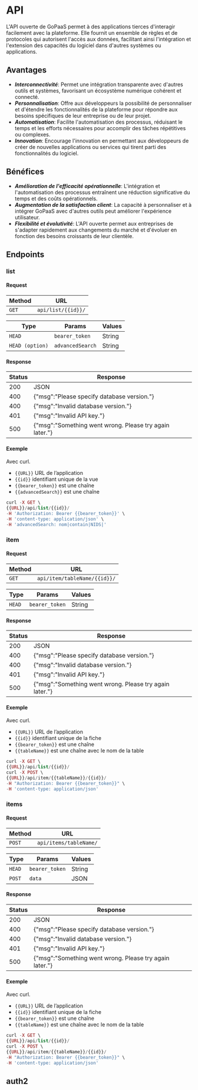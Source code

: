 # API
L'API ouverte de GoPaaS permet à des applications tierces d'interagir facilement avec la plateforme. Elle fournit un ensemble de règles et de protocoles qui autorisent l'accès aux données, facilitant ainsi l'intégration et l'extension des capacités du logiciel dans d'autres systèmes ou applications.


## Avantages
- ***Interconnectivité***: Permet une intégration transparente avec d'autres outils et systèmes, favorisant un écosystème numérique cohérent et connecté.
- ***Personnalisation***: Offre aux développeurs la possibilité de personnaliser et d'étendre les fonctionnalités de la plateforme pour répondre aux besoins spécifiques de leur entreprise ou de leur projet.
- ***Automatisation***: Facilite l'automatisation des processus, réduisant le temps et les efforts nécessaires pour accomplir des tâches répétitives ou complexes.
- ***Innovation***: Encourage l'innovation en permettant aux développeurs de créer de nouvelles applications ou services qui tirent parti des fonctionnalités du logiciel.

## Bénéfices
- ***Amélioration de l'efficacité opérationnelle***: L'intégration et l'automatisation des processus entraînent une réduction significative du temps et des coûts opérationnels.
- ***Augmentation de la satisfaction client***: La capacité à personnaliser et à intégrer GoPaaS avec d'autres outils peut améliorer l'expérience utilisateur.
- ***Flexibilité et évolutivité***: L'API ouverte permet aux entreprises de s'adapter rapidement aux changements du marché et d'évoluer en fonction des besoins croissants de leur clientèle.

## Endpoints

### list

#### Request
| Method | URL                 |
|--------|---------------------|
| `GET`  | `api/list/{{id}}/`  |

| Type          | Params          | Values |
|---------------|-----------------|--------|
| `HEAD`        | `bearer_token`  | String |
| `HEAD (option)` | `advancedSearch` | String |

#### Response
| Status | Response                                             |
|--------|------------------------------------------------------|
| 200    | JSON                                                 |
| 400    | {"msg":"Please specify database version."}           |
| 400    | {"msg":"Invalid database version."}                  |
| 401    | {"msg":"Invalid API key."}                           |
| 500    | {"msg":"Something went wrong. Please try again later."} |

#### Exemple
Avec curl.
- `{{URL}}` URL de  l’application 
- `{{id}}` identifiant unique de la vue
- `{{bearer_token}}` est une chaîne
- `{{advancedSearch}}` est une chaîne

```php
curl -X GET \
{{URL}}/api/list/{{id}}/
-H 'Authorization: Bearer {{bearer_token}}' \
-H 'content-type: application/json' \
-H 'advancedSearch: nom|contain|NIDS|'
```

### item
#### Request
| Method | URL                 |
|--------|---------------------|
| `GET`  | `api/item/tableName/{{id}}/`  |

| Type          | Params          | Values |
|---------------|-----------------|--------|
| `HEAD`        | `bearer_token`  | String |

#### Response
| Status | Response                                             |
|--------|------------------------------------------------------|
| 200    | JSON                                                 |
| 400    | {"msg":"Please specify database version."}           |
| 400    | {"msg":"Invalid database version."}                  |
| 401    | {"msg":"Invalid API key."}                           |
| 500    | {"msg":"Something went wrong. Please try again later."} |

#### Exemple
Avec curl.
- `{{URL}}` URL de  l’application 
- `{{id}}` identifiant unique de la fiche
- `{{bearer_token}}` est une chaîne
- `{{tableName}}` est une chaîne avec le nom de la table

```php
curl -X GET \
{{URL}}/api/list/{{id}}/
curl -X POST \
{{URL}}/api/item/{{tableName}}/{{id}}/
-H "Authorization: Bearer {{bearer_token}}" \
-H 'content-type: application/json'
```

### items
#### Request
| Method | URL                 |
|--------|---------------------|
| `POST`  | `api/items/tableName/`  |

| Type          | Params          | Values |
|---------------|-----------------|--------|
| `HEAD`        | `bearer_token`  | String |
| `POST`        | `data`          | JSON   |

#### Response
| Status | Response                                             |
|--------|------------------------------------------------------|
| 200    | JSON                                                 |
| 400    | {"msg":"Please specify database version."}           |
| 400    | {"msg":"Invalid database version."}                  |
| 401    | {"msg":"Invalid API key."}                           |
| 500    | {"msg":"Something went wrong. Please try again later."} |

#### Exemple
Avec curl.
- `{{URL}}` URL de  l’application 
- `{{id}}` identifiant unique de la fiche
- `{{bearer_token}}` est une chaîne
- `{{tableName}}` est une chaîne avec le nom de la table

```php
curl -X GET \
{{URL}}/api/list/{{id}}/
curl -X POST \
{{URL}}/api/item/{{tableName}}/{{id}}/
-H "Authorization: Bearer {{bearer_token}}" \
-H 'content-type: application/json'
```


## auth2


